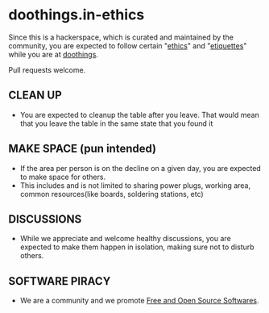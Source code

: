 doothings.in-ethics
===================
Since this is a hackerspace, which is curated and maintained by the community, you are expected to follow certain "[ethics](http://www.thefreedictionary.com/ethics)" and "[etiquettes](http://www.thefreedictionary.com/etiquettes)" while you are at [doothings](http://doothings.in).

Pull requests welcome.

CLEAN UP
-------------------------------------------------------------------------------
* You are expected to cleanup the table after you leave.
  That would mean that you leave the table in the same state that you found it

MAKE SPACE (pun intended) 
-------------------------------------------------------------------------------
* If the area per person is on the decline on a given day, you are expected to make space for others.
* This includes and is not limited to sharing power plugs, working area, common resources(like boards, soldering stations, etc)

DISCUSSIONS
-------------------------------------------------------------------------------
* While we appreciate and welcome healthy discussions, you are expected to make them happen in isolation, making sure not to disturb others.

SOFTWARE PIRACY
-------------------------------------------------------------------------------
* We are a community and we promote [Free and Open Source Softwares](http://en.wikipedia.org/wiki/Free_and_open-source_software).

